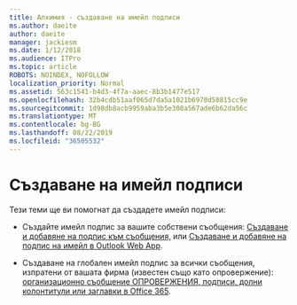 ```yaml
---
title: Алхимия - създаване на имейл подписи
ms.author: daeite
author: daeite
manager: jackiesm
ms.date: 1/12/2018
ms.audience: ITPro
ms.topic: article
ROBOTS: NOINDEX, NOFOLLOW
localization_priority: Normal
ms.assetid: 563c1541-b4d3-4f7a-aaec-8b3b1477e517
ms.openlocfilehash: 32b4cdb51aaf065d7da5a1021b6970d50815cc9e
ms.sourcegitcommit: 1d98db8acb9959aba3b5e308a567ade6b62da56c
ms.translationtype: MT
ms.contentlocale: bg-BG
ms.lasthandoff: 08/22/2019
ms.locfileid: "36505532"
---
```

# <a name="create-email-signatures"></a>Създаване на имейл подписи

Тези теми ще ви помогнат да създадете имейл подписи:
  
- Създайте имейл подпис за вашите собствени съобщения: [Създаване и добавяне на подпис към съобщения,](https://support.office.com/article/8ee5d4f4-68fd-464a-a1c1-0e1c80bb27f2.aspx) или [Създаване и добавяне на подпис на имейл в Outlook Web App](https://support.office.com/article/0f230564-11b9-4239-83de-f10cbe4dfdfc.aspx).
    
- Създаване на глобален имейл подпис за всички съобщения, изпратени от вашата фирма (известен също като опровержение): [организационно съобщение ОПРОВЕРЖЕНИЯ, подписи, долни колонтитули или заглавки в Office 365](https://go.microsoft.com/fwlink/p/?linkid=391096).
    

